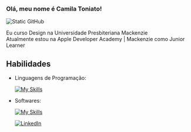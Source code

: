 
### Olá, meu nome é Camila Toniato!

<img src="https://img.shields.io/static/v1?label=Overview&message=camilatoniato&color=AFD7E1&style=for-the-badge&logo=GitHub" alt="Static GitHub">

<p>Eu curso Design na Universidade Presbiteriana Mackenzie<br/>Atualmente estou na Apple Developer Academy | Mackenzie como Junior Learner</p>

## Habilidades
-  Linguagens de Programação: 

    [![My Skills](https://skillicons.dev/icons?i=swift)](https://skillicons.dev)
- Softwares: 

    [![My Skills](https://skillicons.dev/icons?i=ps,ai,pr)](https://skillicons.dev)

  <a href="#" title="LinkedIn">
  <img src="https://img.shields.io/badge/-Linkedin-0e76a8?style=flat-square&logo=Linkedin&logoColor=white&link= "https://www.linkedin.com/in/camila-ruiz-toniato-91a926301/" alt="LinkedIn"/></a>
 
